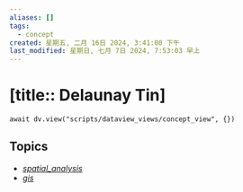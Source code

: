 ```yaml
---
aliases: []
tags:
  - concept
created: 星期五, 二月 16日 2024, 3:41:00 下午
last_modified: 星期日, 七月 7日 2024, 7:53:03 早上
---
```


# [title:: Delaunay Tin]

```dataviewjs
await dv.view("scripts/dataview_views/concept_view", {})
```

## Topics

- [_spatial_analysis_](_spatial_analysis_.md)
- [_gis_](_gis_.md)
